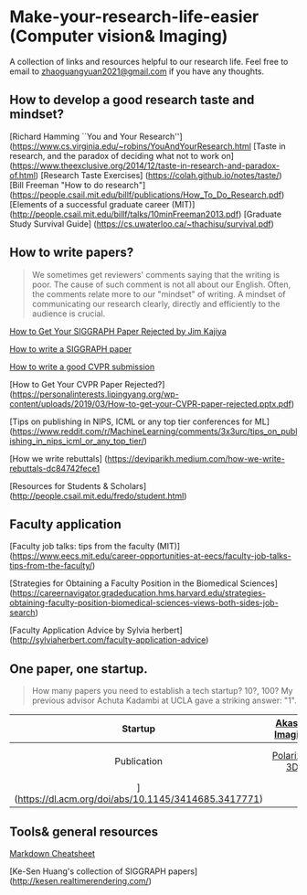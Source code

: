 # Make-your-research-life-easier (Computer vision& Imaging)
A collection of links and resources helpful to our research life. Feel free to email to zhaoguangyuan2021@gmail.com if you have any thoughts. 

## How to develop a good research taste and mindset?
[Richard Hamming ``You and Your Research''](https://www.cs.virginia.edu/~robins/YouAndYourResearch.html
[Taste in research, and the paradox of deciding what not to work on] (https://www.theexclusive.org/2014/12/taste-in-research-and-paradox-of.html)
[Research Taste Exercises] (https://colah.github.io/notes/taste/)
[Bill Freeman "How to do research"] (https://people.csail.mit.edu/billf/publications/How_To_Do_Research.pdf)
[Elements of a successful graduate career (MIT)] (http://people.csail.mit.edu/billf/talks/10minFreeman2013.pdf)
[Graduate Study Survival Guide] (https://cs.uwaterloo.ca/~thachisu/survival.pdf)

## How to write papers?
> We sometimes get reviewers' comments saying that the writing is poor. The cause of such comment is not all about our English. Often, the comments relate more to our "mindset" of writing. A mindset of communicating our research clearly, directly and efficiently to the audience is crucial.  

[How to Get Your SIGGRAPH Paper Rejected by Jim Kajiya](https://www.siggraph.org/sites/default/files/kajiya.pdf)

[How to write a SIGGRAPH paper](https://www.liyiwei.org/courses/how-siga11/)

[How to write a good CVPR submission](https://billf.mit.edu/sites/default/files/documents/cvprPapers.pdf)

[How to Get Your CVPR Paper Rejected?] (https://personalinterests.lipingyang.org/wp-content/uploads/2019/03/How-to-get-your-CVPR-paper-rejected.pptx.pdf)

[Tips on publishing in NIPS, ICML or any top tier conferences for ML] (https://www.reddit.com/r/MachineLearning/comments/3x3urc/tips_on_publishing_in_nips_icml_or_any_top_tier/)

[How we write rebuttals] (https://deviparikh.medium.com/how-we-write-rebuttals-dc84742fece1

[Resources for Students & Scholars] (http://people.csail.mit.edu/fredo/student.html)

## Faculty application
[Faculty job talks: tips from the faculty (MIT)] (https://www.eecs.mit.edu/career-opportunities-at-eecs/faculty-job-talks-tips-from-the-faculty/)

[Strategies for Obtaining a Faculty Position in the Biomedical Sciences] (https://careernavigator.gradeducation.hms.harvard.edu/strategies-obtaining-faculty-position-biomedical-sciences-views-both-sides-job-search)

[Faculty Application Advice by Sylvia herbert] (http://sylviaherbert.com/faculty-application-advice)

## One paper, one startup. 
> How many papers you need to establish a tech startup? 10?, 100? My previous advisor Achuta Kadambi at UCLA gave a striking answer: "1". 

| Startup | [Akasha Imaging](hhttps://www.akasha.im/) | [inkbit3d](https://inkbit3d.com/) | [Taichi](https://taichi.graphics/) | [Algolux] (https://algolux.com/) |[chohotech] (http://www.chohotech.com/)|
| :---:   | :---: | :---:    |:---:     | :---:   | :---:   | 
| Publication | [Polarized 3D]('https://web.media.mit.edu/~achoo/polar3D/') | [MultiFab] (https://dl.acm.org/doi/abs/10.1145/2766962) |[Taichi](https://cupdf.com/document/taichi-a-language-for-high-performance-computation-on-taichi-a-language-for.html) | [FLEXISP](https://research.nvidia.com/publication/flexisp-flexible-camera-image-processing-framework) | [iOrthoPredictor: model-guided deep prediction of teeth alignment
] (https://dl.acm.org/doi/abs/10.1145/3414685.3417771)|



## Tools& general resources
[Markdown Cheatsheet](https://github.com/adam-p/markdown-here/wiki/Markdown-Cheatsheet)

[Ke-Sen Huang's collection of SIGGRAPH papers] (http://kesen.realtimerendering.com/)


